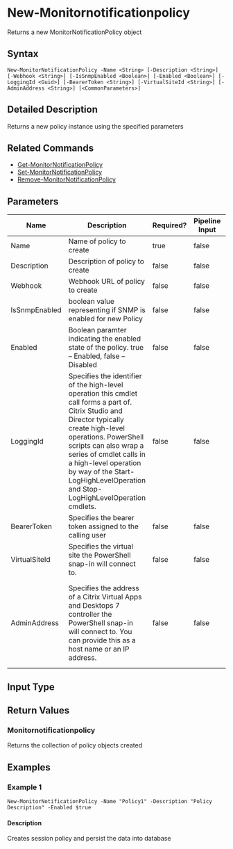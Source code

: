 ﻿
# New-Monitornotificationpolicy
Returns a new MonitorNotificationPolicy object
## Syntax
```
New-MonitorNotificationPolicy -Name <String> [-Description <String>] [-Webhook <String>] [-IsSnmpEnabled <Boolean>] [-Enabled <Boolean>] [-LoggingId <Guid>] [-BearerToken <String>] [-VirtualSiteId <String>] [-AdminAddress <String>] [<CommonParameters>]
```
## Detailed Description
Returns a new policy instance using the specified parameters


## Related Commands

* [Get-MonitorNotificationPolicy](../Get-MonitorNotificationPolicy/)
* [Set-MonitorNotificationPolicy](../Set-MonitorNotificationPolicy/)
* [Remove-MonitorNotificationPolicy](../Remove-MonitorNotificationPolicy/)
## Parameters
| Name   | Description | Required? | Pipeline Input | Default Value |
| --- | --- | --- | --- | --- |
| Name | Name of policy to create | true | false |  |
| Description | Description of policy to create | false | false |  |
| Webhook | Webhook URL of policy to create | false | false |  |
| IsSnmpEnabled | boolean value representing if SNMP is enabled for new Policy | false | false |  |
| Enabled | Boolean paramter indicating the enabled state of the policy. true – Enabled, false – Disabled | false | false |  |
| LoggingId | Specifies the identifier of the high-level operation this cmdlet call forms a part of. Citrix Studio and Director typically create high-level operations. PowerShell scripts can also wrap a series of cmdlet calls in a high-level operation by way of the Start-LogHighLevelOperation and Stop-LogHighLevelOperation cmdlets. | false | false |  |
| BearerToken | Specifies the bearer token assigned to the calling user | false | false |  |
| VirtualSiteId | Specifies the virtual site the PowerShell snap-in will connect to. | false | false |  |
| AdminAddress | Specifies the address of a Citrix Virtual Apps and Desktops 7 controller the PowerShell snap-in will connect to. You can provide this as a host name or an IP address. | false | false | Localhost. Once a value is provided by any cmdlet, this value becomes the default. |

## Input Type

### 

## Return Values

### Monitornotificationpolicy
Returns the collection of policy objects created
## Examples

### Example 1
```
New-MonitorNotificationPolicy -Name "Policy1" -Description "Policy Description" -Enabled $true
```
#### Description
Creates session policy and persist the data into database
